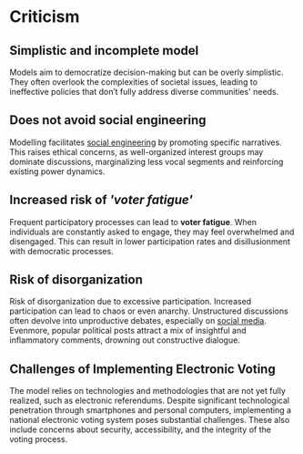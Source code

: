 # Criticism

## Simplistic and incomplete model

  Models aim to democratize decision-making but can be overly simplistic. They often overlook the complexities of societal issues, leading to ineffective policies that don’t fully address diverse communities' needs.

## Does not avoid social engineering

  Modelling facilitates [social engineering](https://imgur.com/a/inginerie-sociala-nlyAg5e) by promoting specific narratives. This raises ethical concerns, as well-organized interest groups may dominate discussions, marginalizing less vocal segments and reinforcing existing power dynamics.

## Increased risk of _'voter fatigue'_

  Frequent participatory processes can lead to **voter fatigue**. When individuals are constantly asked to engage, they may feel overwhelmed and disengaged. This can result in lower participation rates and disillusionment with democratic processes.

## Risk of disorganization

  Risk of disorganization due to excessive participation. Increased participation can lead to chaos or even anarchy. Unstructured discussions often devolve into unproductive debates, especially on [social media](https://imgur.com/a/participatory-democracy-fail-zjGJOWO). Evenmore, popular political posts attract a mix of insightful and inflammatory comments, drowning out constructive dialogue.

## Challenges of Implementing Electronic Voting

  The model relies on technologies and methodologies that are not yet fully realized, such as electronic referendums. Despite significant technological penetration through smartphones and personal computers, implementing a national electronic voting system poses substantial challenges. These also include concerns about security, accessibility, and the integrity of the voting process.
